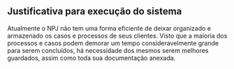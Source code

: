 ## Justificativa para execução do sistema

<p>Atualmente o NPJ não tem uma forma eficiente de deixar organizado e armazenado os casos e processos de seus clientes. Visto que a maioria dos processos e casos podem demorar um tempo consideravelmente grande para serem concluídos, há necessidade dos mesmos serem melhores guardados, assim como toda sua documentação anexada.
</p>
